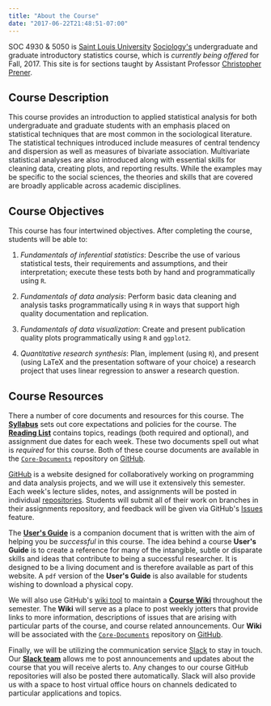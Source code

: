 ```yaml
---
title: "About the Course"
date: "2017-06-22T21:48:51-07:00"
---
```


SOC 4930 & 5050 is [Saint Louis University](https://www.slu.edu/) [Sociology's](https://www.slu.edu/department-of-sociology-and-anthropology) undergraduate and graduate introductory statistics course, which is *currently being offered* for Fall, 2017. This site is for sections taught by Assistant Professor [Christopher Prener](https://chris-prener.github.io). 

## Course Description
This course provides an introduction to applied statistical analysis for both undergraduate and graduate students with an emphasis placed on statistical techniques that are most common in the sociological literature. The statistical techniques introduced include measures of central tendency and dispersion as well as measures of bivariate association. Multivariate statistical analyses are also introduced along with essential skills for cleaning data, creating plots, and reporting results. While the examples may be specific to the social sciences, the theories and skills that are covered are broadly applicable across academic disciplines.

## Course Objectives
This course has four intertwined objectives. After completing the course, students will be able to:

1. *Fundamentals of inferential statistics*:  Describe the use of various statistical tests, their requirements and assumptions, and their interpretation; execute these tests both by hand and programmatically using `R`.

2. *Fundamentals of data analysis*:  Perform basic data cleaning and analysis tasks programmatically using `R` in ways that support high quality documentation and replication.

3. *Fundamentals of data visualization*:  Create and present publication quality plots programmatically using `R` and `ggplot2`.

4. *Quantitative research synthesis*:  Plan, implement (using `R`), and present (using LaTeX and the presentation software of your choice) a research project that uses linear regression to answer a research question. 

## Course Resources
There a number of core documents and resources for this course. The **[Syllabus](https://github.com/slu-soc5050/Core-Documents/blob/master/syllabus.pdf)** sets out core expectations and policies for the course. The **[Reading List](https://github.com/slu-soc5050/Core-Documents/blob/master/reading-list.pdf)** contains topics, readings (both required and optional), and assignment due dates for each week. These two documents spell out what is *required* for this course. Both of these course documents are available in the [`Core-Documents`](https://github.com/slu-soc5050/Core-Documents/) repository on [GitHub](https://github.com/slu-soc5050). 

[GitHub](https://github.com/) is a website designed for collaboratively working on programming and data analysis projects, and we will use it extensively this semester. Each week's lecture slides, notes, and assignments will be posted in individual [repositories](https://help.github.com/articles/about-repositories/). Students will submit all of their work on branches in their assignments repository, and feedback will be given via GitHub's [Issues](https://help.github.com/articles/about-issues/) feature.

The **[User's Guide](https://slu-soc5050.github.io/User-Guide/index.html)** is a companion document that is written with the aim of helping you be *successful* in this course. The idea behind a course **User's Guide** is to create a reference for many of the intangible, subtle or disparate skills and ideas that contribute to being a successful researcher. It is designed to be a living document and is therefore available as part of this website. A `pdf` version of the **User's Guide** is also available for students wishing to download a physical copy.

We will also use GitHub's [wiki tool](https://help.github.com/articles/about-github-wikis/) to maintain a **[Course Wiki](https://github.com/slu-soc5050/Core-Documents/wiki/)** throughout the semester. The **Wiki** will serve as a place to post weekly jotters that provide links to more information, descriptions of issues that are arising with particular parts of the course, and course related announcements. Our **Wiki** will be associated with the [`Core-Documents`](https://github.com/slu-soc5050/Core-Documents/) repository on [GitHub](https://github.com/slu-soc5050).

Finally, we will be utilizing the communication service [Slack](https://slack.com) to stay in touch. Our **[Slack team](https://slu-soc5050.slack.com/)** allows me to post announcements and updates about the course that you will receive alerts to. Any changes to our course GitHub repositories will also be posted there automatically. Slack will also provide us with a space to host virtual office hours on channels dedicated to particular applications and topics.

